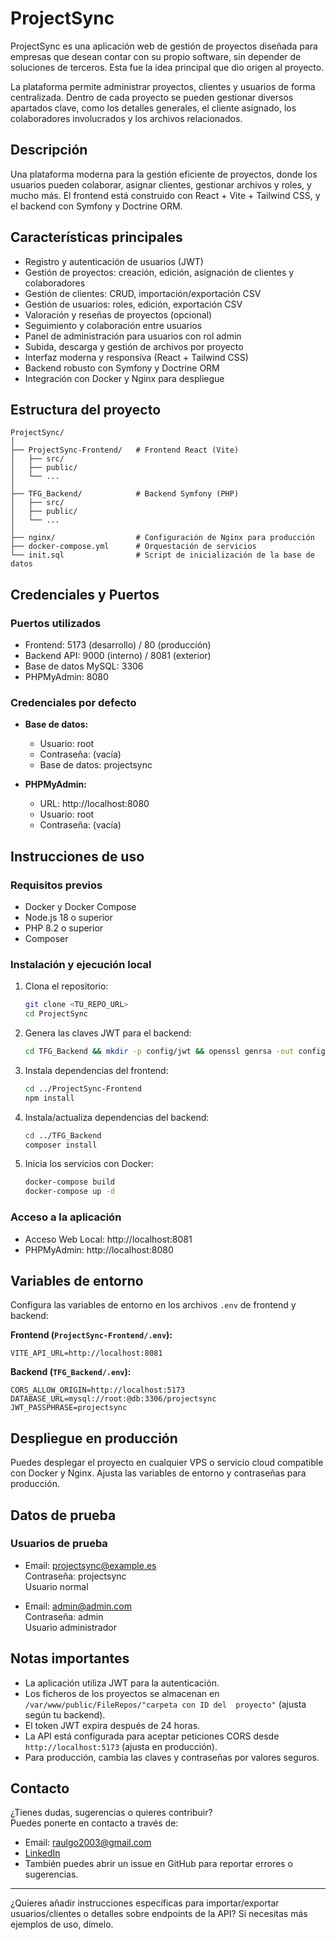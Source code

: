 # ProjectSync

ProjectSync es una aplicación web de gestión de proyectos diseñada para empresas que desean contar con su propio software, sin depender de soluciones de terceros. Esta fue la idea principal que dio origen al proyecto.

La plataforma permite administrar proyectos, clientes y usuarios de forma centralizada. Dentro de cada proyecto se pueden gestionar diversos apartados clave, como los detalles generales, el cliente asignado, los colaboradores involucrados y los archivos relacionados.


## Descripción

Una plataforma moderna para la gestión eficiente de proyectos, donde los usuarios pueden colaborar, asignar clientes, gestionar archivos y roles, y mucho más. El frontend está construido con React + Vite + Tailwind CSS, y el backend con Symfony y Doctrine ORM.

## Características principales

- Registro y autenticación de usuarios (JWT)
- Gestión de proyectos: creación, edición, asignación de clientes y colaboradores
- Gestión de clientes: CRUD, importación/exportación CSV
- Gestión de usuarios: roles, edición, exportación CSV
- Valoración y reseñas de proyectos (opcional)
- Seguimiento y colaboración entre usuarios
- Panel de administración para usuarios con rol admin
- Subida, descarga y gestión de archivos por proyecto
- Interfaz moderna y responsiva (React + Tailwind CSS)
- Backend robusto con Symfony y Doctrine ORM
- Integración con Docker y Nginx para despliegue

## Estructura del proyecto

```
ProjectSync/
│
├── ProjectSync-Frontend/   # Frontend React (Vite)
│   ├── src/
│   ├── public/
│   └── ...
│
├── TFG_Backend/            # Backend Symfony (PHP)
│   ├── src/
│   ├── public/
│   └── ...
│
├── nginx/                  # Configuración de Nginx para producción
├── docker-compose.yml      # Orquestación de servicios
└── init.sql                # Script de inicialización de la base de datos
```

## Credenciales y Puertos

### Puertos utilizados

- Frontend: 5173 (desarrollo) / 80 (producción)
- Backend API: 9000 (interno) / 8081 (exterior)
- Base de datos MySQL: 3306
- PHPMyAdmin: 8080

### Credenciales por defecto

- **Base de datos:**
  - Usuario: root
  - Contraseña: (vacía)
  - Base de datos: projectsync

- **PHPMyAdmin:**
  - URL: http://localhost:8080
  - Usuario: root
  - Contraseña: (vacía)

## Instrucciones de uso

### Requisitos previos

- Docker y Docker Compose
- Node.js 18 o superior
- PHP 8.2 o superior
- Composer

### Instalación y ejecución local

1. Clona el repositorio:
   ```sh
   git clone <TU_REPO_URL>
   cd ProjectSync
   ```

2. Genera las claves JWT para el backend:
   ```sh
   cd TFG_Backend && mkdir -p config/jwt && openssl genrsa -out config/jwt/private.pem -aes256 -passout pass:projectsync 4096 && openssl rsa -pubout -in config/jwt/private.pem -out config/jwt/public.pem -passin pass:projectsync
   ```

3. Instala dependencias del frontend:
   ```sh
   cd ../ProjectSync-Frontend
   npm install
   ```

4. Instala/actualiza dependencias del backend:
   ```sh
   cd ../TFG_Backend
   composer install
   ```

5. Inicia los servicios con Docker:
   ```sh
   docker-compose build
   docker-compose up -d
   ```

### Acceso a la aplicación

- Acceso Web Local: http://localhost:8081
- PHPMyAdmin: http://localhost:8080

## Variables de entorno

Configura las variables de entorno en los archivos `.env` de frontend y backend:

**Frontend (`ProjectSync-Frontend/.env`):**
```
VITE_API_URL=http://localhost:8081
```

**Backend (`TFG_Backend/.env`):**
```
CORS_ALLOW_ORIGIN=http://localhost:5173
DATABASE_URL=mysql://root:@db:3306/projectsync
JWT_PASSPHRASE=projectsync
```

## Despliegue en producción

Puedes desplegar el proyecto en cualquier VPS o servicio cloud compatible con Docker y Nginx. Ajusta las variables de entorno y contraseñas para producción.

## Datos de prueba

### Usuarios de prueba

- Email: projectsync@example.es  
  Contraseña: projectsync  
  Usuario normal

- Email: admin@admin.com  
  Contraseña: admin  
  Usuario administrador

## Notas importantes

- La aplicación utiliza JWT para la autenticación.
- Los ficheros de los proyectos se almacenan en `/var/www/public/FileRepos/"carpeta con ID del  proyecto"` (ajusta según tu backend).
- El token JWT expira después de 24 horas.
- La API está configurada para aceptar peticiones CORS desde `http://localhost:5173` (ajusta en producción).
- Para producción, cambia las claves y contraseñas por valores seguros.

## Contacto

¿Tienes dudas, sugerencias o quieres contribuir?  
Puedes ponerte en contacto a través de:

- Email: raulgo2003@gmail.com
- [LinkedIn](https://www.linkedin.com/in/raúl-gonzález-caro-7b9ba3273)
- También puedes abrir un issue en GitHub para reportar errores o sugerencias.

---

¿Quieres añadir instrucciones específicas para importar/exportar usuarios/clientes o detalles sobre endpoints de la API? Si necesitas más ejemplos de uso, dímelo.